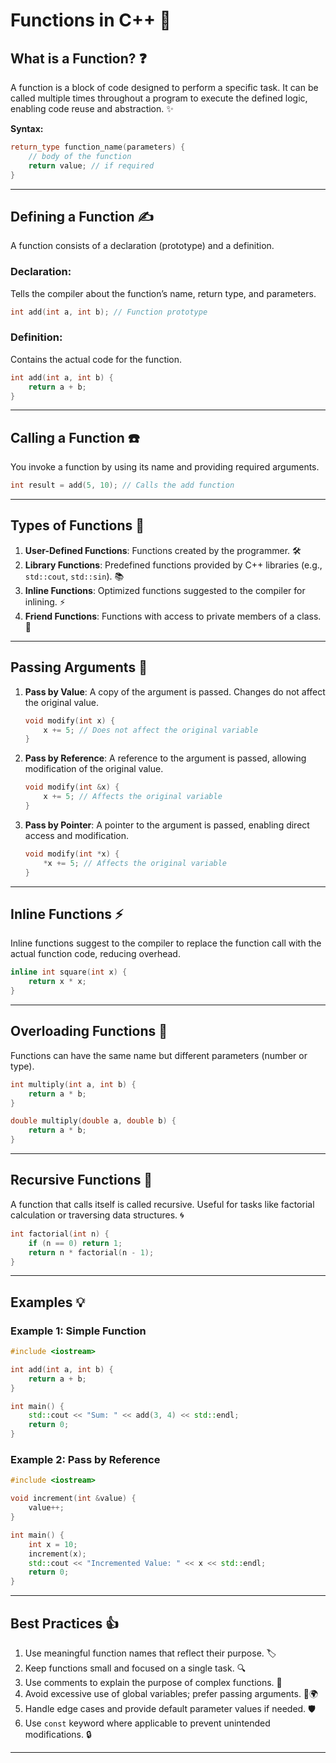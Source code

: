 # Functions in C++ 🚀

## What is a Function? ❓
A function is a block of code designed to perform a specific task. It can be called multiple times throughout a program to execute the defined logic, enabling code reuse and abstraction. ✨

**Syntax:**
```cpp
return_type function_name(parameters) {
    // body of the function
    return value; // if required
}
```

---

## Defining a Function ✍️
A function consists of a declaration (prototype) and a definition.

### Declaration:
Tells the compiler about the function’s name, return type, and parameters.
```cpp
int add(int a, int b); // Function prototype
```

### Definition:
Contains the actual code for the function.
```cpp
int add(int a, int b) {
    return a + b;
}
```

---

## Calling a Function ☎️
You invoke a function by using its name and providing required arguments.
```cpp
int result = add(5, 10); // Calls the add function
```

---

## Types of Functions 📂
1. **User-Defined Functions**: Functions created by the programmer. 🛠️
2. **Library Functions**: Predefined functions provided by C++ libraries (e.g., `std::cout`, `std::sin`). 📚
3. **Inline Functions**: Optimized functions suggested to the compiler for inlining. ⚡
4. **Friend Functions**: Functions with access to private members of a class. 🤝

---

## Passing Arguments 🔄
1. **Pass by Value**:
   A copy of the argument is passed. Changes do not affect the original value.
   ```cpp
   void modify(int x) {
       x += 5; // Does not affect the original variable
   }
   ```
2. **Pass by Reference**:
   A reference to the argument is passed, allowing modification of the original value.
   ```cpp
   void modify(int &x) {
       x += 5; // Affects the original variable
   }
   ```
3. **Pass by Pointer**:
   A pointer to the argument is passed, enabling direct access and modification.
   ```cpp
   void modify(int *x) {
       *x += 5; // Affects the original variable
   }
   ```

---

## Inline Functions ⚡
Inline functions suggest to the compiler to replace the function call with the actual function code, reducing overhead.
```cpp
inline int square(int x) {
    return x * x;
}
```

---

## Overloading Functions 🔀
Functions can have the same name but different parameters (number or type).
```cpp
int multiply(int a, int b) {
    return a * b;
}

double multiply(double a, double b) {
    return a * b;
}
```

---

## Recursive Functions 🔁
A function that calls itself is called recursive. Useful for tasks like factorial calculation or traversing data structures. 🌀
```cpp
int factorial(int n) {
    if (n == 0) return 1;
    return n * factorial(n - 1);
}
```

---

## Examples 💡
### Example 1: Simple Function
```cpp
#include <iostream>

int add(int a, int b) {
    return a + b;
}

int main() {
    std::cout << "Sum: " << add(3, 4) << std::endl;
    return 0;
}
```

### Example 2: Pass by Reference
```cpp
#include <iostream>

void increment(int &value) {
    value++;
}

int main() {
    int x = 10;
    increment(x);
    std::cout << "Incremented Value: " << x << std::endl;
    return 0;
}
```

---

## Best Practices 👍
1. Use meaningful function names that reflect their purpose. 🏷️
2. Keep functions small and focused on a single task. 🔍
3. Use comments to explain the purpose of complex functions. 📝
4. Avoid excessive use of global variables; prefer passing arguments. 🚫🌍
5. Handle edge cases and provide default parameter values if needed. 🛡️
6. Use `const` keyword where applicable to prevent unintended modifications. 🔒

---
